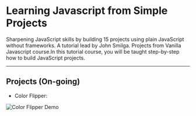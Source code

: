 # Learning Javascript from Simple Projects

Sharpening JavaScript skills by building 15 projects using plain JavaScript without frameworks. A tutorial lead by John Smilga. Projects from Vanilla Javascript course.In this tutorial course, you will be taught step-by-step how to build JavaScript projects. 

---------
## Projects (On-going)

- Color Flipper:
  
![Color Flipper Demo](https://github.com/Amchuz/Learning-Javascript-from-Simple-Projects/blob/master/Color%20Flipper/flipper.gif)
  
